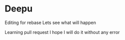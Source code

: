 # Deepu
Editing for rebase
Lets see what will happen

Learning pull request
I hope I will do it without any error
